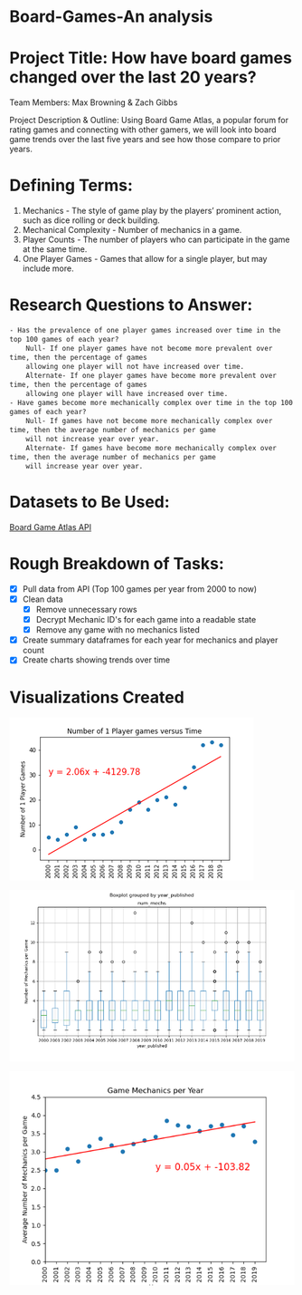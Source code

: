 # Board-Games-An analysis

# Project Title: How have board games changed over the last 20 years?
Team Members: Max Browning & Zach Gibbs

Project Description & Outline: Using Board Game Atlas, a popular forum for rating games and connecting with other gamers, we will look into board game trends over the last five years and see how those compare to prior years.

# Defining Terms:
1. Mechanics - The style of game play by the players’ prominent action, such as dice rolling or deck building.
2. Mechanical Complexity - Number of mechanics in a game.
3. Player Counts - The number of players who can participate in the game at the same time.
4. One Player Games - Games that allow for a single player, but may include more. 

# Research Questions to Answer:
	- Has the prevalence of one player games increased over time in the top 100 games of each year?
		Null- If one player games have not become more prevalent over time, then the percentage of games 
		allowing one player will not have increased over time.
		Alternate- If one player games have become more prevalent over time, then the percentage of games 
		allowing one player will have increased over time.
	- Have games become more mechanically complex over time in the top 100 games of each year?
		Null- If games have not become more mechanically complex over time, then the average number of mechanics per game 
		will not increase year over year.
		Alternate- If games have become more mechanically complex over time, then the average number of mechanics per game 
		will increase year over year.
# Datasets to Be Used:
[Board Game Atlas API](https://www.boardgameatlas.com/api/docs) 

# Rough Breakdown of Tasks:
- [x] Pull data from API (Top 100 games per year from 2000 to now)
- [x] Clean data
	- [x] Remove unnecessary rows
	- [x] Decrypt Mechanic ID's for each game into a readable state
	- [x] Remove any game with no mechanics listed
- [x] Create summary dataframes for each year for mechanics and player count
- [x] Create charts showing trends over time

# Visualizations Created
![Scatter plot showing increase of one player games increasing over time](https://github.com/MaxBrowning/Board-Games-Group-F/blob/main/Images/One%20Player%20Game%20Scatter%20Plot.png)

![Box plot showing number of mechanics per game per year](https://github.com/MaxBrowning/Board-Games-Group-F/blob/main/Images/GameMechanicsPerYearBoxPlot.png)

![Linear regression of number of mechanics per game per year](https://github.com/MaxBrowning/Board-Games-Group-F/blob/main/Images/GameMechanicsPerYearScatter.png)
